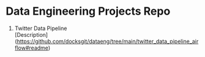 # Data Engineering Projects Repo

1. Twitter Data Pipeline \
[Description] (https://github.com/docksgit/dataeng/tree/main/twitter_data_pipeline_airflow#readme)
